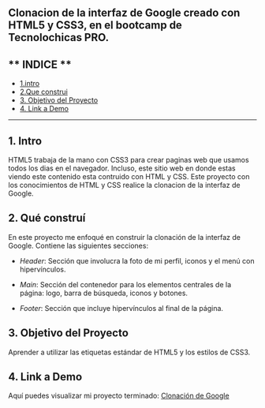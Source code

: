 ## Clonacion de la interfaz de Google creado con HTML5 y CSS3, en el bootcamp de Tecnolochicas PRO.


## ** INDICE **

* [1.intro ](#)
* [2.Que construi ](#)
* [3. Objetivo del Proyecto](#)
* [4. Link a Demo](#)

****

## 1. Intro
HTML5 trabaja de la mano con CSS3 para crear paginas web que usamos todos los dias en el navegador. Incluso, este sitio web en donde estas viendo este contenido esta contruido con HTML y CSS. Este proyecto con los conocimientos de HTML y CSS realice la clonacion de la interfaz de Google.

## 2. Qué construí

En este proyecto me enfoqué en construir la clonación de la interfaz de Google. Contiene las siguientes secciones:

* *Header*: Sección que involucra la foto de mi perfil, iconos y el menú con hipervínculos.

* *Main*: Sección del contenedor para los elementos centrales de la página: logo, barra de búsqueda, iconos y botones.

* *Footer*: Sección que incluye hipervínculos al final de la página.

## 3. Objetivo del Proyecto
Aprender a utilizar las etiquetas estándar de HTML5 y los estilos de CSS3.

## 4. Link a Demo
Aquí puedes visualizar mi proyecto terminado: [Clonación de Google](https://soft-fudge-cd2f59.netlify.app)
